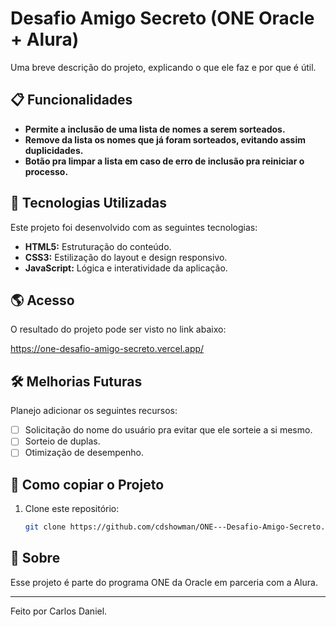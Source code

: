 # Desafio Amigo Secreto (ONE Oracle + Alura)

Uma breve descrição do projeto, explicando o que ele faz e por que é útil.

## 📋 Funcionalidades

- **Permite a inclusão de uma lista de nomes a serem sorteados.**
- **Remove da lista os nomes que já foram sorteados, evitando assim duplicidades.**
- **Botão pra limpar a lista em caso de erro de inclusão pra reiniciar o processo.**

## 🚀 Tecnologias Utilizadas

Este projeto foi desenvolvido com as seguintes tecnologias:  

- **HTML5:** Estruturação do conteúdo.  
- **CSS3:** Estilização do layout e design responsivo.  
- **JavaScript:** Lógica e interatividade da aplicação.

## 🌎 Acesso

O resultado do projeto pode ser visto no link abaixo:

https://one-desafio-amigo-secreto.vercel.app/

## 🛠️ Melhorias Futuras

Planejo adicionar os seguintes recursos:  

- [ ] Solicitação do nome do usuário pra evitar que ele sorteie a si mesmo.  
- [ ] Sorteio de duplas.  
- [ ] Otimização de desempenho.  

## 🔧 Como copiar o Projeto

1. Clone este repositório:  

   ```bash
   git clone https://github.com/cdshowman/ONE---Desafio-Amigo-Secreto.git

## 📣 Sobre

Esse projeto é parte do programa ONE da Oracle em parceria com a Alura.

_________________________________________


Feito por Carlos Daniel.

